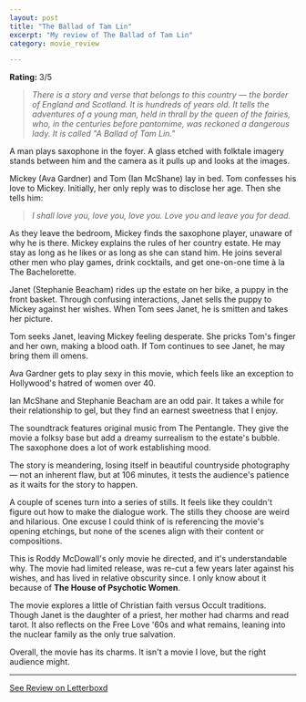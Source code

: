 ```yaml
---
layout: post
title: "The Ballad of Tam Lin"
excerpt: "My review of The Ballad of Tam Lin"
category: movie_review

---
```


**Rating:** 3/5

<blockquote><i>There is a story and verse that belongs to this country — the border of England and Scotland. It is hundreds of years old. It tells the adventures of a young man, held in thrall by the queen of the fairies, who, in the centuries before pantomime, was reckoned a dangerous lady. It is called "A Ballad of Tam Lin."</i></blockquote>

A man plays saxophone in the foyer. A glass etched with folktale imagery stands between him and the camera as it pulls up and looks at the images.

Mickey (Ava Gardner) and Tom (Ian McShane) lay in bed. Tom confesses his love to Mickey. Initially, her only reply was to disclose her age. Then she tells him:

<blockquote><i>I shall love you, love you, love you. Love you and leave you for dead.</i></blockquote>

As they leave the bedroom, Mickey finds the saxophone player, unaware of why he is there. Mickey explains the rules of her country estate. He may stay as long as he likes or as long as she can stand him. He joins several other men who play games, drink cocktails, and get one-on-one time à la The Bachelorette.

Janet (Stephanie Beacham) rides up the estate on her bike, a puppy in the front basket. Through confusing interactions, Janet sells the puppy to Mickey against her wishes. When Tom sees Janet, he is smitten and takes her picture.

Tom seeks Janet, leaving Mickey feeling desperate. She pricks Tom's finger and her own, making a blood oath. If Tom continues to see Janet, he may bring them ill omens.

Ava Gardner gets to play sexy in this movie, which feels like an exception to Hollywood's hatred of women over 40.

Ian McShane and Stephanie Beacham are an odd pair. It takes a while for their relationship to gel, but they find an earnest sweetness that I enjoy.

The soundtrack features original music from The Pentangle. They give the movie a folksy base but add a dreamy surrealism to the estate's bubble. The saxophone does a lot of work establishing mood.

The story is meandering, losing itself in beautiful countryside photography — not an inherent flaw, but at 106 minutes, it tests the audience's patience as it waits for the story to happen.

A couple of scenes turn into a series of stills. It feels like they couldn't figure out how to make the dialogue work. The stills they choose are weird and hilarious. One excuse I could think of is referencing the movie's opening etchings, but none of the scenes align with their content or compositions.

This is Roddy McDowall's only movie he directed, and it's understandable why. The movie had limited release, was re-cut a few years later against his wishes, and has lived in relative obscurity since. I only know about it because of <b>The House of Psychotic Women</b>.

The movie explores a little of Christian faith versus Occult traditions. Though Janet is the daughter of a priest, her mother had charms and read tarot. It also reflects on the Free Love '60s and what remains, leaning into the nuclear family as the only true salvation.

Overall, the movie has its charms. It isn't a movie I love, but the right audience might.

<hr>

[See Review on Letterboxd](https://boxd.it/5Qz4ux)
